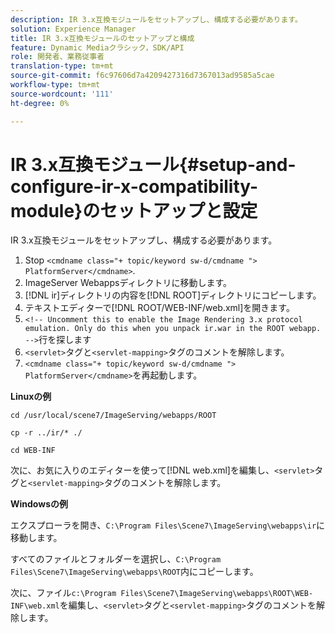 ```yaml
---
description: IR 3.x互換モジュールをセットアップし、構成する必要があります。
solution: Experience Manager
title: IR 3.x互換モジュールのセットアップと構成
feature: Dynamic Mediaクラシック，SDK/API
role: 開発者、業務従事者
translation-type: tm+mt
source-git-commit: f6c97606d7a4209427316d7367013ad9585a5cae
workflow-type: tm+mt
source-wordcount: '111'
ht-degree: 0%

---
```



# IR 3.x互換モジュール{#setup-and-configure-ir-x-compatibility-module}のセットアップと設定

IR 3.x互換モジュールをセットアップし、構成する必要があります。

1. Stop `<cmdname class="+ topic/keyword sw-d/cmdname ">  PlatformServer</cmdname>`.
1. ImageServer Webappsディレクトリに移動します。
1. [!DNL ir]ディレクトリの内容を[!DNL ROOT]ディレクトリにコピーします。
1. テキストエディターで[!DNL ROOT/WEB-INF/web.xml]を開きます。
1. `<!-- Uncomment this to enable the Image Rendering 3.x protocol emulation. Only do this when you unpack ir.war in the ROOT webapp. -->`行を探します
1. `<servlet>`タグと`<servlet-mapping>`タグのコメントを解除します。
1. `<cmdname class="+ topic/keyword sw-d/cmdname ">  PlatformServer</cmdname>`を再起動します。

**Linuxの例**

`cd /usr/local/scene7/ImageServing/webapps/ROOT`

`cp -r ../ir/* ./`

`cd WEB-INF`

次に、お気に入りのエディターを使って[!DNL web.xml]を編集し、`<servlet>`タグと`<servlet-mapping>`タグのコメントを解除します。

**Windowsの例**

エクスプローラを開き、`C:\Program Files\Scene7\ImageServing\webapps\ir`に移動します。

すべてのファイルとフォルダーを選択し、`C:\Program Files\Scene7\ImageServing\webapps\ROOT`内にコピーします。

次に、ファイル`c:\Program Files\Scene7\ImageServing\webapps\ROOT\WEB-INF\web.xml`を編集し、`<servlet>`タグと`<servlet-mapping>`タグのコメントを解除します。
